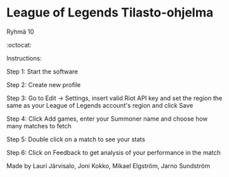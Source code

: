 # League of Legends Tilasto-ohjelma
Ryhmä 10

:octocat: 

Instructions:

Step 1: Start the software

Step 2: Create new profile

Step 3: Go to Edit -> Settings, insert valid Riot API key and set the region the same as your League of Legends account's region and click Save

Step 4: Click Add games, enter your Summoner name and choose how many matches to fetch

Step 5: Double click on a match to see your stats

Step 6: Click on Feedback to get analysis of your performance in the match

Made by Lauri Järvisalo, Joni Kokko, Mikael Elgström, Jarno Sundström

